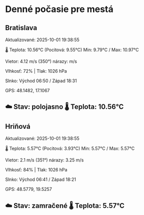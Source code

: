 ﻿# Denné počasie pre mestá

## Bratislava
Aktualizované: 2025-10-01 19:38:55

🌡️ Teplota: 10.56°C 
(Pocitová: 9.55°C)
Min: 9.79°C / Max: 10.97°C

Vietor: 4.12 m/s    (350°) 
nárazy:  m/s

Vlhkosť: 72% | Tlak: 1026 hPa

Slnko: Východ 06:50 / Západ 18:31

GPS: 48.1482, 17.1067

☁️ Stav: polojasno        🌡️ Teplota: 10.56°C
---

## Hriňová
Aktualizované: 2025-10-01 19:38:55

🌡️ Teplota: 5.57°C 
(Pocitová: 3.93°C)
Min: 5.57°C / Max: 5.57°C

Vietor: 2.1 m/s (351°)
nárazy: 3.25 m/s

Vlhkosť: 84% | Tlak: 1026 hPa

Slnko: Východ 06:41 / Západ 18:21

GPS: 48.5779, 19.5257

☁️ Stav: zamračené        🌡️ Teplota: 5.57°C
---
